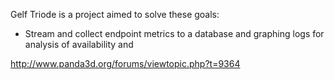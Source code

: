Gelf Triode is a project aimed to solve these goals:
 * Stream and collect endpoint metrics to a database and graphing logs for analysis of availability and 

http://www.panda3d.org/forums/viewtopic.php?t=9364
